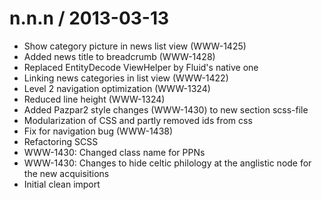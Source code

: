 
n.n.n / 2013-03-13 
==================

  * Show category picture in news list view (WWW-1425)
  * Added news title to breadcrumb (WWW-1428)
  * Replaced EntityDecode ViewHelper by Fluid's native one
  * Linking news categories in list view (WWW-1422)
  * Level 2 navigation optimization (WWW-1324)
  * Reduced line height (WWW-1324)
  * Added Pazpar2 style changes (WWW-1430) to new section scss-file
  * Modularization of CSS and partly removed ids from css
  * Fix for navigation bug (WWW-1438)
  * Refactoring SCSS
  * WWW-1430: Changed class name for PPNs
  * WWW-1430: Changes to hide celtic philology at the anglistic node for the new acquisitions
  * Initial clean import
